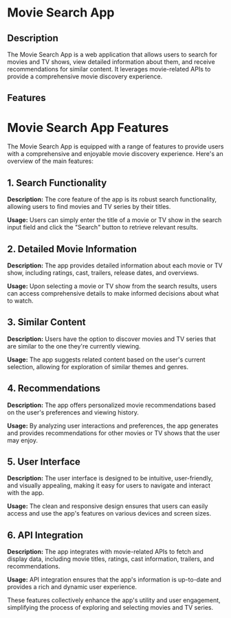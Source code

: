 # Movie Search App
## Description

The Movie Search App is a web application that allows users to search for movies and TV shows, view detailed information about them, and receive recommendations for similar content. It leverages movie-related APIs to provide a comprehensive movie discovery experience.

## Features
# Movie Search App Features

The Movie Search App is equipped with a range of features to provide users with a comprehensive and enjoyable movie discovery experience. Here's an overview of the main features:

## 1. Search Functionality

**Description:** The core feature of the app is its robust search functionality, allowing users to find movies and TV series by their titles.

**Usage:** Users can simply enter the title of a movie or TV show in the search input field and click the "Search" button to retrieve relevant results.

## 2. Detailed Movie Information

**Description:** The app provides detailed information about each movie or TV show, including ratings, cast, trailers, release dates, and overviews.

**Usage:** Upon selecting a movie or TV show from the search results, users can access comprehensive details to make informed decisions about what to watch.

## 3. Similar Content

**Description:** Users have the option to discover movies and TV series that are similar to the one they're currently viewing.

**Usage:** The app suggests related content based on the user's current selection, allowing for exploration of similar themes and genres.

## 4. Recommendations

**Description:** The app offers personalized movie recommendations based on the user's preferences and viewing history.

**Usage:** By analyzing user interactions and preferences, the app generates and provides recommendations for other movies or TV shows that the user may enjoy.

## 5. User Interface

**Description:** The user interface is designed to be intuitive, user-friendly, and visually appealing, making it easy for users to navigate and interact with the app.

**Usage:** The clean and responsive design ensures that users can easily access and use the app's features on various devices and screen sizes.

## 6. API Integration

**Description:** The app integrates with movie-related APIs to fetch and display data, including movie titles, ratings, cast information, trailers, and recommendations.

**Usage:** API integration ensures that the app's information is up-to-date and provides a rich and dynamic user experience.

These features collectively enhance the app's utility and user engagement, simplifying the process of exploring and selecting movies and TV series.

